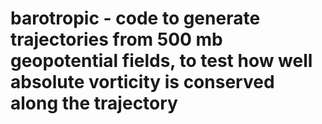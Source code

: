 # barotropic - code to generate trajectories from 500 mb geopotential fields, to test how well absolute vorticity is conserved along the trajectory
